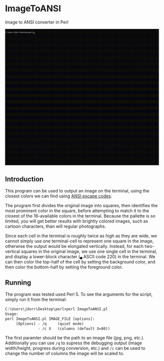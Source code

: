 # ImageToANSI
Image to ANSI converter in Perl

![Screenshot](https://github.com/James-P-D/ImageToANSI/blob/main/screenshot.gif)

## Introduction

This program can be used to output an image on the terminal, using the closest colors we can find using [ANSI escape codes](https://en.wikipedia.org/wiki/ANSI_escape_code#3-bit_and_4-bit).

The program first divides the original image into squares, then identifies the most prominent color in the square, before attempting to match it to the closest of the 16-available colors in the terminal. Because the pallette is so limited, you will get better results with brightly colored images, such as cartoon characters, than will regular photographs.

Since each cell in the terminal is roughly twice as high as they are wide, we cannot simply use one terminal-cell to represent one square in the image, otherwise the output would be elongated vertically. Instead, for each two-vertical squares in the original image, we use one single cell in the terminal, and display a lower-block character (`▄` ASCII code 220) in the terminal. We can then color the top-half of the cell by setting the background color, and then color the bottom-half by setting the foreground color.

## Running

The program was tested used Perl 5. To see the arguments for the script, simply run it from the terminal:

```
C:\Users\jdorr\Desktop\perl>perl ImageToANSI.pl
Usage:
perl ImageToANSI.pl IMAGE_FILE [options]:
     [Options] - /q     (quiet mode)
               - /c X   (columns (default X=80))
```

The first paramter should be the path to an image file (jpg, png, etc.). Additionally you can use `/q` to supress the debugging output (image width/height, progress during conversion, etc.) and `/c` can be used to change the number of columns the image will be scaled to.